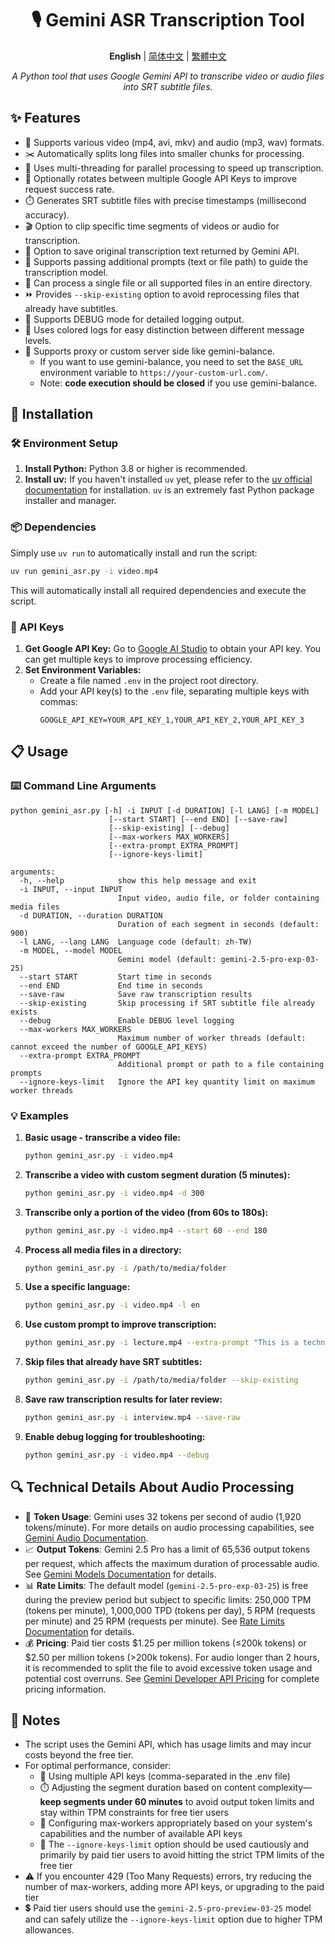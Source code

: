 <div align="center">

# 🎙️ Gemini ASR Transcription Tool

**English** | [简体中文](README.zh-CN.md) | [繁體中文](README.zh-TW.md)

*A Python tool that uses Google Gemini API to transcribe video or audio files into SRT subtitle files.*

</div>

## ✨ Features

* 🎥 Supports various video (mp4, avi, mkv) and audio (mp3, wav) formats.
* ✂️ Automatically splits long files into smaller chunks for processing.
* 🧵 Uses multi-threading for parallel processing to speed up transcription.
* 🔄 Optionally rotates between multiple Google API Keys to improve request success rate.
* ⏱️ Generates SRT subtitle files with precise timestamps (millisecond accuracy).
* 🎬 Option to clip specific time segments of videos or audio for transcription.
* 📄 Option to save original transcription text returned by Gemini API.
* 💬 Supports passing additional prompts (text or file path) to guide the transcription model.
* 📁 Can process a single file or all supported files in an entire directory.
* ⏩ Provides `--skip-existing` option to avoid reprocessing files that already have subtitles.
* 🐞 Supports DEBUG mode for detailed logging output.
* 🌈 Uses colored logs for easy distinction between different message levels.
* 🔗 Supports proxy or custom server side like gemini-balance.
  * If you want to use gemini-balance, you need to set the `BASE_URL` environment variable to `https://your-custom-url.com/`.
  * Note: **code execution should be closed** if you use gemini-balance.

## 🔧 Installation

### 🛠️ Environment Setup

1. **Install Python:** Python 3.8 or higher is recommended.
2. **Install uv:** If you haven't installed `uv` yet, please refer to the [uv official documentation](https://github.com/astral-sh/uv) for installation. `uv` is an extremely fast Python package installer and manager.

### 📦 Dependencies

Simply use `uv run` to automatically install and run the script:

```bash
uv run gemini_asr.py -i video.mp4
```

This will automatically install all required dependencies and execute the script.

### 🔑 API Keys

1. **Get Google API Key:** Go to [Google AI Studio](https://aistudio.google.com/app/apikey) to obtain your API key. You can get multiple keys to improve processing efficiency.
2. **Set Environment Variables:**
   * Create a file named `.env` in the project root directory.
   * Add your API key(s) to the `.env` file, separating multiple keys with commas:
     ```env
     GOOGLE_API_KEY=YOUR_API_KEY_1,YOUR_API_KEY_2,YOUR_API_KEY_3
     ```

## 📋 Usage

### ⌨️ Command Line Arguments

```
python gemini_asr.py [-h] -i INPUT [-d DURATION] [-l LANG] [-m MODEL]
                      [--start START] [--end END] [--save-raw]
                      [--skip-existing] [--debug]
                      [--max-workers MAX_WORKERS]
                      [--extra-prompt EXTRA_PROMPT]
                      [--ignore-keys-limit]

arguments:
  -h, --help            show this help message and exit
  -i INPUT, --input INPUT
                        Input video, audio file, or folder containing media files
  -d DURATION, --duration DURATION
                        Duration of each segment in seconds (default: 900)
  -l LANG, --lang LANG  Language code (default: zh-TW)
  -m MODEL, --model MODEL
                        Gemini model (default: gemini-2.5-pro-exp-03-25)
  --start START         Start time in seconds
  --end END             End time in seconds
  --save-raw            Save raw transcription results
  --skip-existing       Skip processing if SRT subtitle file already exists
  --debug               Enable DEBUG level logging
  --max-workers MAX_WORKERS
                        Maximum number of worker threads (default: cannot exceed the number of GOOGLE_API_KEYS)
  --extra-prompt EXTRA_PROMPT
                        Additional prompt or path to a file containing prompts
  --ignore-keys-limit   Ignore the API key quantity limit on maximum worker threads
```

### 💡 Examples

1. **Basic usage - transcribe a video file:**
   ```bash
   python gemini_asr.py -i video.mp4
   ```

2. **Transcribe a video with custom segment duration (5 minutes):**
   ```bash
   python gemini_asr.py -i video.mp4 -d 300
   ```

3. **Transcribe only a portion of the video (from 60s to 180s):**
   ```bash
   python gemini_asr.py -i video.mp4 --start 60 --end 180
   ```

4. **Process all media files in a directory:**
   ```bash
   python gemini_asr.py -i /path/to/media/folder
   ```

5. **Use a specific language:**
   ```bash
   python gemini_asr.py -i video.mp4 -l en
   ```

6. **Use custom prompt to improve transcription:**
   ```bash
   python gemini_asr.py -i lecture.mp4 --extra-prompt "This is a technical lecture about machine learning."
   ```

7. **Skip files that already have SRT subtitles:**
   ```bash
   python gemini_asr.py -i /path/to/media/folder --skip-existing
   ```

8. **Save raw transcription results for later review:**
   ```bash
   python gemini_asr.py -i interview.mp4 --save-raw
   ```

9. **Enable debug logging for troubleshooting:**
   ```bash
   python gemini_asr.py -i video.mp4 --debug
   ```

## 🔍 Technical Details About Audio Processing

* 🧮 **Token Usage**: Gemini uses 32 tokens per second of audio (1,920 tokens/minute). For more details on audio processing capabilities, see [Gemini Audio Documentation](https://ai.google.dev/gemini-api/docs/audio).
* 📈 **Output Tokens**: Gemini 2.5 Pro has a limit of 65,536 output tokens per request, which affects the maximum duration of processable audio. See [Gemini Models Documentation](https://ai.google.dev/gemini-api/docs/models#gemini-2.5-pro-preview-03-25) for details.
* 📊 **Rate Limits**: The default model (`gemini-2.5-pro-exp-03-25`) is free during the preview period but subject to specific limits: 250,000 TPM (tokens per minute), 1,000,000 TPD (tokens per day), 5 RPM (requests per minute) and 25 RPM (requests per minute). See [Rate Limits Documentation](https://ai.google.dev/gemini-api/docs/rate-limits) for details.
* 💰 **Pricing**: Paid tier costs $1.25 per million tokens (≤200k tokens) or $2.50 per million tokens (>200k tokens). For audio longer than 2 hours, it is recommended to split the file to avoid excessive token usage and potential cost overruns. See [Gemini Developer API Pricing](https://ai.google.dev/gemini-api/docs/pricing) for complete pricing information.

## 📝 Notes

* The script uses the Gemini API, which has usage limits and may incur costs beyond the free tier.
* For optimal performance, consider:
  * 🔑 Using multiple API keys (comma-separated in the .env file)
  * ⏱️ Adjusting the segment duration based on content complexity—**keep segments under 60 minutes** to avoid output token limits and stay within TPM constraints for free tier users
  * 🧵 Configuring max-workers appropriately based on your system's capabilities and the number of available API keys
  * 🚫 The `--ignore-keys-limit` option should be used cautiously and primarily by paid tier users to avoid hitting the strict TPM limits of the free tier
* ⚠️ If you encounter 429 (Too Many Requests) errors, try reducing the number of max-workers, adding more API keys, or upgrading to the paid tier
* 💲 Paid tier users should use the `gemini-2.5-pro-preview-03-25` model and can safely utilize the `--ignore-keys-limit` option due to higher TPM allowances.